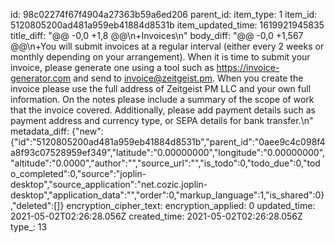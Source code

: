id: 98c02274f67f4904a27363b59a6ed206
parent_id: 
item_type: 1
item_id: 5120805200ad481a959eb41884d8531b
item_updated_time: 1619921945835
title_diff: "@@ -0,0 +1,8 @@\\n+Invoices\\n"
body_diff: "@@ -0,0 +1,567 @@\\n+You will submit invoices at a regular interval (either every 2 weeks or monthly depending on your arrangement). When it is time to submit your invoice, please generate one using a tool such as https://invoice-generator.com and send to invoice@zeitgeist.pm. When you create the invoice please use the full address of Zeitgeist PM LLC and your own full information. On the notes please include a summary of the scope of work that the invoice covered. Additionally, please add payment details such as payment address and currency type, or SEPA details for bank transfer.\\n"
metadata_diff: {"new":{"id":"5120805200ad481a959eb41884d8531b","parent_id":"0aee9c4c098f4a8f93c07528959ef349","latitude":"0.00000000","longitude":"0.00000000","altitude":"0.0000","author":"","source_url":"","is_todo":0,"todo_due":0,"todo_completed":0,"source":"joplin-desktop","source_application":"net.cozic.joplin-desktop","application_data":"","order":0,"markup_language":1,"is_shared":0},"deleted":[]}
encryption_cipher_text: 
encryption_applied: 0
updated_time: 2021-05-02T02:26:28.056Z
created_time: 2021-05-02T02:26:28.056Z
type_: 13